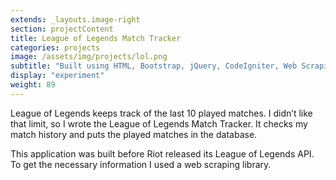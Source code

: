 ```yaml
---
extends: _layouts.image-right
section: projectContent
title: League of Legends Match Tracker
categories: projects
image: /assets/img/projects/lol.png
subtitle: "Built using HTML, Bootstrap, jQuery, CodeIgniter, Web Scraping"
display: "experiment"
weight: 89
---
```


League of Legends keeps track of the last 10 played matches. I didn’t like that limit, so I wrote the League of Legends Match Tracker. It checks my match history and puts the played matches in the database.

This application was built before Riot released its League of Legends API. To get the necessary information I used a web scraping library.